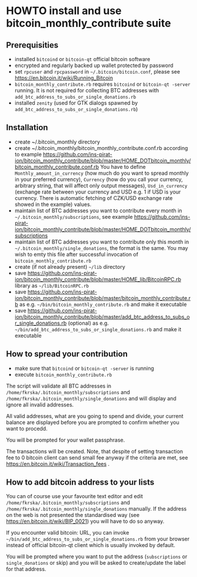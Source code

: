 HOWTO install and use bitcoin_monthly_contribute suite
======================================================

Prerequisities
--------------

* installed `bitcoind` or `bitcoin-qt` official bitcoin software
* encrypted and regularly backed up wallet protected by password
* set `rpcuser` and `rpcpassword` in `~/.bitcoin/bitcoin.conf`, please see https://en.bitcoin.it/wiki/Running_Bitcoin
* `bitcoin_monthly_contribute.rb` requires `bitcoind` or `bitcoin-qt -server` running. It is not required for collecting BTC addresses with `add_btc_address_to_subs_or_single_donations.rb`
* installed `zenity` (used for GTK dialogs spawned by `add_btc_address_to_subs_or_single_donations.rb`)

Installation
------------

* create ~/.bitcoin_monthly directory
* create ~/.bitcoin_monthly/bitcoin_monthly_contribute.conf.rb according to example https://github.com/ins-pirat-ion/bitcoin_monthly_contribute/blob/master/HOME_DOTbitcoin_monthly/bitcoin_monthly_contribute.conf.rb
  You have to define `Monthly_amount_in_currency` (how much do you want to spread monthly in your preferred currency), `Currency` (how do you call your currency, arbitrary string, that will affect only output messages), `Usd_in_currency` (exchange rate between your currency and USD e.g. 1 if USD is your currency. There is automatic fetching of CZK/USD exchange rate showed in the example) values.
* maintain list of BTC addresses you want to contribute every month in `~/.bitcoin_monthly/subscriptions`, see example https://github.com/ins-pirat-ion/bitcoin_monthly_contribute/blob/master/HOME_DOTbitcoin_monthly/subscriptions
* maintain list of BTC addresses you want to contribute only this month in `~/.bitcoin_monthly/single_donations`, the format is the same. You may wish to emty this file after successful invocation of `bitcoin_monthly_contribute.rb`
* create (if not already present) `~/lib` directory
* save https://github.com/ins-pirat-ion/bitcoin_monthly_contribute/blob/master/HOME_lib/BitcoinRPC.rb library as `~/lib/BitcoinRPC.rb`
* save https://github.com/ins-pirat-ion/bitcoin_monthly_contribute/blob/master/bitcoin_monthly_contribute.rb as e.g. `~/bin/bitcoin_monthly_contribute.rb` and make it executable
* save https://github.com/ins-pirat-ion/bitcoin_monthly_contribute/blob/master/add_btc_address_to_subs_or_single_donations.rb (optional) as e.g. `~/bin/add_btc_address_to_subs_or_single_donations.rb` and make it executable

How to spread your contribution
-------------------------------

* make sure that `bitcoind` or `bitcoin-qt -server` is running
* execute `bitcoin_monthly_contribute.rb`

The script will validate all BTC addresses in `/home/fkrska/.bitcoin_monthly/subscriptions` and `/home/fkrska/.bitcoin_monthly/single_donations` and will display and ignore all invalid addresses.

All valid addresses, what are you going to spend and divide, your current balance are displayed before you are prompted to confirm whether you want to procedd.

You will be prompted for your wallet passphrase.

The transactions will be created. Note, that despite of setting transaction fee to 0 bitcoin client can send small fee anyway if the criteria are met, see https://en.bitcoin.it/wiki/Transaction_fees .

How to add bitcoin address to your lists
----------------------------------------

You can of course use your favourite text editor and edit `/home/fkrska/.bitcoin_monthly/subscriptions` and `/home/fkrska/.bitcoin_monthly/single_donations` manually. If the address on the web is not presented the standardised way (see https://en.bitcoin.it/wiki/BIP_0021) you will have to do so anyway.

If you encounter valid bitcoin: URL, you can invoke `~/bin/add_btc_address_to_subs_or_single_donations.rb` from your browser instead of official bitcoin-qt client which is usually invoked by default.

You will be prompted where you want to put the address (`subscriptions` or `single_donations` or skip) and you will be asked to create/update the label for that address.
